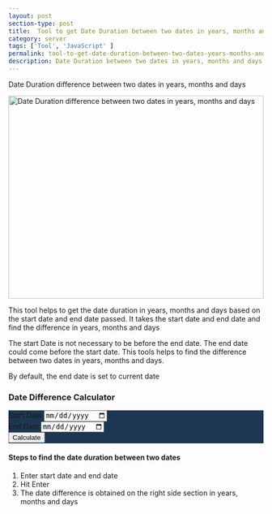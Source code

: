 ```yaml
---
layout: post
section-type: post
title:  Tool to get Date Duration between two dates in years, months and days
category: server
tags: ['Tool', 'JavaScript' ]
permalink: tool-to-get-date-duration-between-two-dates-years-months-and-days
description: Date Duration between two dates in years, months and days
---
```

Date Duration difference between two dates in years, months and days
<!--more-->

<img src="{{site.baseurl}}/img/posts/date-duration-calculator.png" width="100%"
class="img-thumbnail img-rounded" height="400px"
title="Date Duration difference between two dates in years, months and days"
alt="Date Duration difference between two dates in years, months and days">
<section class="date-calculator-description">
    <p>This tool helps to get the date duration in years, months and  days based on the start date and end date passed.
    It takes the start date and end date and find the difference in years, months and days
    </p>
    <p>The start Date is not necessary to be before the end date.  The end date could come before the start date. This
    tools helps to find the difference between two dates in years, months and days. 
    </p>
    <p>By default, the end date is set to current date</p>
</section> 

<section class="date-calculator-section">
    <h3>Date Difference Calculator</h3>
    <div class="jumbotron age-calculator-form">
    <div class="row">
        <div class="col-md-6">
            <div class="row">
                <div class="col-md-12">
                    <div class="form-group">
                        <label for="startDateField">Start Date</label>
                        <input type="date" class="form-control" id="startDateField"
                            placeholder="Start Date" aria-describedby="startDateFieldBlock">
                            <br>
                    </div>
                </div>
                <div class="col-md-12">
                    <div class="form-group">
                        <label for="endDateField">End Date</label>
                        <input type="date" class="form-control" id="endDateField"
                            placeholder="End Date" aria-describedby="endDateFieldBlock">
                            <br>
                    </div>
                </div>
                <div class="col-md-12">
                    <div class="form-group">
                            <button type="button" class="btn btn-primary" id="calculateAgeButton">Calculate</button>
                    </div>
                </div>
            </div>
        </div>
        <div class="col-md-6 d-none" id="ageCard">
                <div class="jumbotron text-secondary"></div>
        </div>
    </div>
</div>
</section>


<section class="date-calculator-finder-steps">
    <h4>Steps to find the date duration between two dates</h4>
    <ol>
        <li>Enter start date and end date</li>
        <li>Hit Enter</li>
        <li>The date difference is obtained on the right side section in years, months and days</li>
    </ol>
</section>


<style>
    .jumbotron{
        background-color: #1d3752;
    }

    #ageCard{
        border-left: 1px solid #337ab7;
    }
   #ageCard .jumbotron{
        padding-bottom: 1px !important;;
    }
</style>